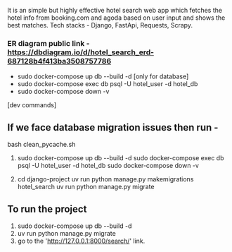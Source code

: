 It is an simple but highly effective hotel search web app which fetches the hotel info from booking.com and agoda based on user input and shows the best matches.
Tech stacks - Django, FastApi, Requests, Scrapy.


### ER diagram public link - https://dbdiagram.io/d/hotel_search_erd-687128b4f413ba3508757786

* sudo docker-compose up db --build -d [only for database]
* sudo docker-compose exec db psql -U hotel_user -d hotel_db
* sudo docker-compose down -v


[dev commands]
## If we face database migration issues then run - 
bash clean_pycache.sh

1.  sudo docker-compose up db --build -d
    sudo docker-compose exec db psql -U hotel_user -d hotel_db
    sudo docker-compose down -v

2.  cd django-project
    uv run python manage.py makemigrations hotel_search
    uv run python manage.py migrate

## To run the project
1. sudo docker-compose up db --build -d
2. uv run python manage.py migrate
3. go to the 'http://127.0.0.1:8000/search/' link.